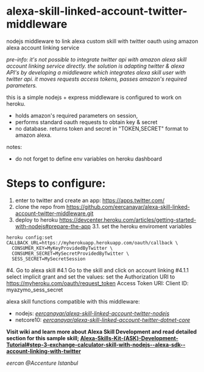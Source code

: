 # alexa-skill-linked-account-twitter-middleware
nodejs middleware to link alexa custom skill with twitter oauth using amazon alexa account linking service

*pre-info: it's not possible to integrate twitter api with amazon alexa skill account linking service directly. the solution is adapting twitter & alexa API's by developing a middleware which integrates alexa skill user with twitter api. it moves requests access tokens, passes amazon's required parameters.*

this is a simple nodejs + express middleware is configured to work on heroku.
- holds amazon's required parameters on session,
- performs standard oauth requests to obtain key & secret
- no database. returns token and secret in "TOKEN,SECRET" format to amazon alexa.

notes:
- do not forget to define env variables on heroku dashboard

# Steps to configure:
1. enter to twitter and create an app: https://apps.twitter.com/
2. clone the repo from https://github.com/eercanayar/alexa-skill-linked-account-twitter-middleware.git
3. deploy to heroku https://devcenter.heroku.com/articles/getting-started-with-nodejs#prepare-the-app
3.1. set the heroku enviroment variables
```
heroku config:set CALLBACK_URL=https://myherokuapp.herokuapp.com/oauth/callback \
  CONSUMER_KEY=MyKeyProvidedByTwitter \
  CONSUMER_SECRET=MySecretProvidedByTwitter \
  SESS_SECRET=MySecretSession
```
#4. Go to alexa skill
#4.1 Go to the skill and click on account linking
#4.1.1 select implicit grant and set the values:
set the Authorization URI to https://myheroku.com/oauth/request_token
Access Token URI: 
Client ID: myazymo_sess_secret


alexa skill functions compatible with this middleware:
- nodejs: [*eercanayar/alexa-skill-linked-account-twitter-nodejs*](https://github.com/eercanayar/alexa-skill-linked-account-twitter-nodejs)
- netcore10: [*eercanayar/alexa-skill-linked-account-twitter-dotnet-core*](https://github.com/eercanayar/alexa-skill-linked-account-twitter-dotnet-core)

**Visit wiki and learn more about Alexa Skill Development and read detailed section for this sample skill; [Alexa-Skills-Kit-(ASK)-Development-Tutorial#step-3-exchange-calculator-skill-with-nodejs--alexa-sdk--account-linking-with-twitter](https://github.com/eercanayar/alexa-skills-ask-tutorial/wiki/Alexa-Skills-Kit-(ASK)-Development-Tutorial#step-3-exchange-calculator-skill-with-nodejs--alexa-sdk--account-linking-with-twitter)**

*eercan @Accenture Istanbul*
